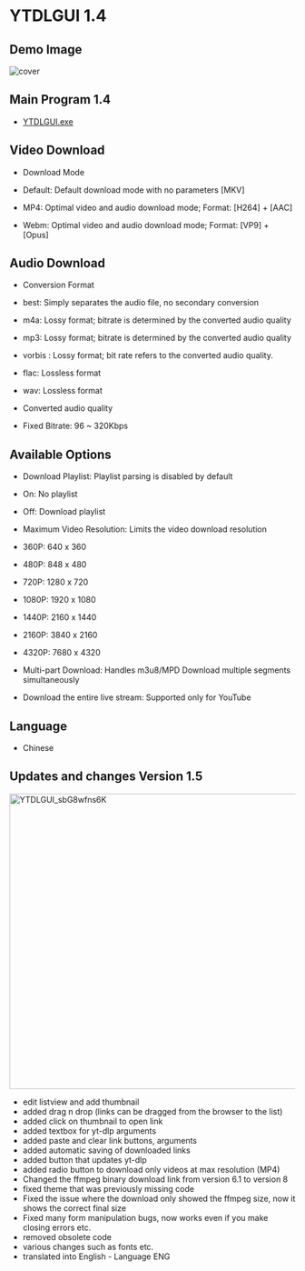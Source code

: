 # YTDLGUI 1.4

## Demo Image
![cover](https://i.imgur.com/kiIy7Ig.png)

## Main Program 1.4
* [YTDLGUI.exe](https://github.com/sabpprook/YTDLGUI/releases/latest/download/YTDLGUI.exe)

## Video Download
* Download Mode

* Default: Default download mode with no parameters [MKV]
* MP4: Optimal video and audio download mode; Format: [H264] + [AAC]
* Webm: Optimal video and audio download mode; Format: [VP9] + [Opus]

## Audio Download
* Conversion Format

* best: Simply separates the audio file, no secondary conversion
* m4a: Lossy format; bitrate is determined by the converted audio quality
* mp3: Lossy format; bitrate is determined by the converted audio quality
* vorbis : Lossy format; bit rate refers to the converted audio quality.
* flac: Lossless format
* wav: Lossless format

* Converted audio quality

* Fixed Bitrate: 96 ~ 320Kbps

## Available Options
* Download Playlist: Playlist parsing is disabled by default

* On: No playlist
* Off: Download playlist

* Maximum Video Resolution: Limits the video download resolution

* 360P: 640 x 360
* 480P: 848 x 480
* 720P: 1280 x 720
* 1080P: 1920 x 1080
* 1440P: 2160 x 1440
* 2160P: 3840 x 2160
* 4320P: 7680 x 4320

* Multi-part Download: Handles m3u8/MPD Download multiple segments simultaneously
* Download the entire live stream: Supported only for YouTube
## Language
* Chinese

## Updates and changes Version 1.5
<img width="795" height="520" alt="YTDLGUI_sbG8wfns6K" src="https://github.com/user-attachments/assets/7db83788-6868-49a0-bcad-d11d181642be" />

* edit listview and add thumbnail
* added drag n drop (links can be dragged from the browser to the list)
* added click on thumbnail to open link
* added textbox for yt-dlp arguments
* added paste and clear link buttons, arguments
* added automatic saving of downloaded links
* added button that updates yt-dlp
* added radio button to download only videos at max resolution (MP4)
* Changed the ffmpeg binary download link from version 6.1 to version 8
* fixed theme that was previously missing code
* Fixed the issue where the download only showed the ffmpeg size, now it shows the correct final size
* Fixed many form manipulation bugs, now works even if you make closing errors etc.
* removed obsolete code
* various changes such as fonts etc.
* translated into English - Language ENG

